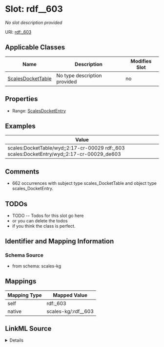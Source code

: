 

# Slot: rdf__603


_No slot description provided_





URI: [rdf:_603](http://www.w3.org/1999/02/22-rdf-syntax-ns#_603)



<!-- no inheritance hierarchy -->





## Applicable Classes

| Name | Description | Modifies Slot |
| --- | --- | --- |
| [ScalesDocketTable](../classes/ScalesDocketTable.md) | No type description provided |  no  |







## Properties

* Range: [ScalesDocketEntry](../classes/ScalesDocketEntry.md)






## Examples

| Value |
| --- |
| scales:DocketTable/wyd;;2:17-cr-00029 rdf:_603 scales:DocketEntry/wyd;;2:17-cr-00029_de603 |

## Comments

* 662 occurrences with subject type scales_DocketTable and object type scales_DocketEntry.

## TODOs

* TODO -- Todos for this slot go here
* or you can delete the todos
* if you think the class is perfect.

## Identifier and Mapping Information







### Schema Source


* from schema: scales-kg




## Mappings

| Mapping Type | Mapped Value |
| ---  | ---  |
| self | rdf:_603 |
| native | scales-kg/:rdf__603 |




## LinkML Source

<details>
```yaml
name: rdf__603
description: No slot description provided
todos:
- TODO -- Todos for this slot go here
- or you can delete the todos
- if you think the class is perfect.
comments:
- 662 occurrences with subject type scales_DocketTable and object type scales_DocketEntry.
examples:
- value: scales:DocketTable/wyd;;2:17-cr-00029 rdf:_603 scales:DocketEntry/wyd;;2:17-cr-00029_de603
from_schema: scales-kg
rank: 1000
slot_uri: rdf:_603
alias: rdf__603
domain_of:
- scales_DocketTable
range: scales_DocketEntry

```
</details>